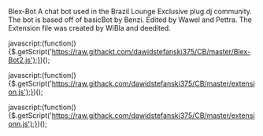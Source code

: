 Blex-Bot A chat bot used in the Brazil Lounge Exclusive plug.dj community. The bot is based off of basicBot by Benzi. Edited by Wawel and Pettra. The Extension file was created by WiBla and deedited.


javascript:(function(){$.getScript('https://raw.githackt.com/dawidstefanski375/CB/master/Blex-Bot2.js');})();


javascript:(function(){$.getScript('https://raw.githack.com/dawidstefanski375/CB/master/extension.js');})();

javascript:(function(){$.getScript('https://raw.githack.com/dawidstefanski375/CB/master/extensionn.js');})();










